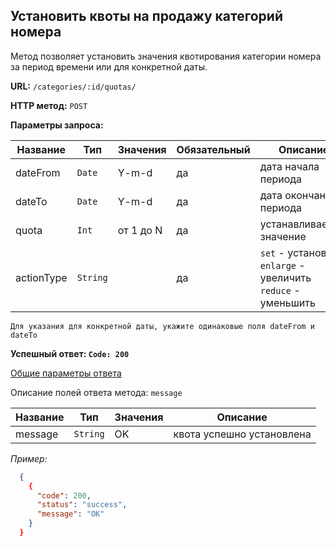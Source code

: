 **Установить квоты на продажу категорий номера**
-----------------------------------

Метод позволяет установить значения квотирования категории номера за период времени или для конкретной даты.

**URL:** `/categories/:id/quotas/`

**HTTP метод:** `POST`

**Параметры запроса:**

| Название   | Тип      | Значения  | Обязательный   | Описание                                                                   |
|------------|----------|-----------|----------------|----------------------------------------------------------------------------|
| dateFrom   | `Date`   | Y-m-d     | да             | дата начала периода                                                        |
| dateTo     | `Date`   | Y-m-d     | да             | дата окончания периода                                                     |
| quota      | `Int`    | от 1 до N | да             | устанавливаемое значение                                                   |
| actionType | `String` |           | да             | `set` - установить <br/> `enlarge` -  увеличить <br/> `reduce` - уменьшить |

    Для указания для конкретной даты, укажите одинаковые поля dateFrom и dateTo


**Успешный ответ: `Code: 200`**

[Общие параметры ответа](../../main.response.md)

Описание полей ответа метода: `message`


| Название         | Тип       | Значения | Описание                    |
|------------------|-----------|----------|-----------------------------|
| message          | `String`  | OK       | квота успешно установлена   |

_Пример:_

```json
  {
    {
      "code": 200,
      "status": "success",
      "message": "OK"
    }
  }
```
